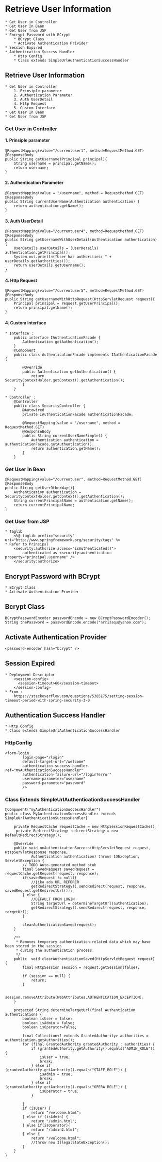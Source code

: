 # Retrieve User Information
	* Get User in Controller
	* Get User In Bean
	* Get User from JSP
	* Encrypt Password with BCrypt
		* BCrypt Class 
		* Activate Authentication Privider
	* Session Expired
	* Authentication Success Handler
		* Http Config 
		* Class extends SimpleUrlAuthenticationSuccessHandler 
	
## Retrieve User Information 
	* Get User in Controller
		1. Prinsiple parameter
		2. Authentication Parameter
		3. Auth UserDetail
		4. Http Request
		5. Custom Interface
	* Get User In Bean
	* Get User from JSP
	
### Get User in Controller
#### 1. Prinsiple parameter 
	@RequestMapping(value="/currentuser1", method=RequestMethod.GET)
	@ResponseBody
	public String getUsername(Principal principal){
		String username = principal.getName();
		return username;
	}
	
#### 2. Authentication Parameter
	@RequestMapping(value = "/username", method = RequestMethod.GET)
	@ResponseBody
	public String currentUserName(Authentication authentication) {
		return authentication.getName();
	}
	
#### 3. Auth UserDetail
	@RequestMapping(value="/currentuser4", method=RequestMethod.GET)
	@ResponseBody
	public String getUsernameWithUserDetail(Authentication authentication){
		UserDetails userDetails = (UserDetails) authentication.getPrincipal();
		System.out.println("User has authorities: " + userDetails.getAuthorities());
		return userDetails.getUsername();
	}
	
#### 4. Http Request
	@RequestMapping(value="/currentuser5", method=RequestMethod.GET)
	@ResponseBody
	public String getUsernameWithHttpRequest(HttpServletRequest request){
		Principal prinsipal = request.getUserPrincipal();
		return prinsipal.getName();
	}
	
#### 4. Custom Interface
	* Interface : 
		public interface IAuthenticationFacade {
			Authentication getAuthentication();
		}
		@Component
		public class AuthenticationFacade implements IAuthenticationFacade {
		 
			@Override
			public Authentication getAuthentication() {
				return SecurityContextHolder.getContext().getAuthentication();
			}
		}

	* Controller : 
		@Controller
		public class SecurityController {
			@Autowired
			private IAuthenticationFacade authenticationFacade;
		 
			@RequestMapping(value = "/username", method = RequestMethod.GET)
			@ResponseBody
			public String currentUserNameSimple() {
				Authentication authentication = authenticationFacade.getAuthentication();
				return authentication.getName();
			}
		}
		
### Get User In Bean
	@RequestMapping(value="/currentuser", method=RequestMethod.GET)
	@ResponseBody
	public String getUserOtherWay(){
		Authentication authentication = SecurityContextHolder.getContext().getAuthentication();
		String currentPrincipalName = authentication.getName();
		return currentPrincipalName;
	}
	
### Get User from JSP
	* Taglib 
		<%@ taglib prefix="security" uri="http://www.springframework.org/security/tags" %>
	* Refer to Prinsipal 
		<security:authorize access="isAuthenticated()">
			authenticated as <security:authentication property="principal.username" /> 
		</security:authorize>
		
## Encrypt Password with BCrypt
	* BCrypt Class
	* Activate Authentication Provider

## Bcrypt Class 
	BCryptPasswordEncoder passwordEncode = new BCryptPasswordEncoder();
	String thePassword = passwordEncode.encode("arrizaqu@yahoo.com");
	
## Activate Authentication Provider
	<password-encoder hash="bcrypt" />
	
## Session Expired 
	* Deployment Descriptor 
		<session-config>
		  <session-timeout>60</session-timeout>
		</session-config>
	* From : 
		https://stackoverflow.com/questions/5385175/setting-session-timeout-period-with-spring-security-3-0
	
## Authentication Success Handler
	* Http Config 
	* Class extends SimpleUrlAuthenticationSuccessHandler 
	
### HttpConfig 
	<form-login
		    login-page="/login"
		    default-target-url="/welcome"
		    authentication-success-handler-ref="myAuthenticationSuccessHandler"
			authentication-failure-url="/login?error"
			username-parameter="username"
			password-parameter="password"
			/>
			
### Class Extends SimpleUrlAuthenticationSuccessHandler
	@Component("myAuthenticationSuccessHandler")
	public class MyAuthenticationSuccessHandler extends SimpleUrlAuthenticationSuccessHandler{

		private RequestCache requestCache = new HttpSessionRequestCache();
		 private RedirectStrategy redirectStrategy = new DefaultRedirectStrategy();
		
		@Override
		public void onAuthenticationSuccess(HttpServletRequest request, HttpServletResponse response,
				Authentication authentication) throws IOException, ServletException {
			// TODO Auto-generated method stub
			final SavedRequest savedRequest = requestCache.getRequest(request, response);
			if(savedRequest != null){
				//jika ada URL REFERER
				getRedirectStrategy().sendRedirect(request, response, savedRequest.getRedirectUrl());
			} else {
				//DEFAULT FROM LOGIN
				String targetUrl = determineTargetUrl(authentication);
				getRedirectStrategy().sendRedirect(request, response, targetUrl);
			}
			
			clearAuthenticationSaved(request);
		}
		
		/**
		 * Removes temporary authentication-related data which may have been stored in the session
		 * during the authentication process.
		 */
		public  void clearAuthenticationSaved(HttpServletRequest request) {
			final HttpSession session = request.getSession(false);

			if (session == null) {
				return;
			}

			session.removeAttribute(WebAttributes.AUTHENTICATION_EXCEPTION);
		}
		
		protected String determineTargetUrl(final Authentication authentication) {
			boolean isUser = false;
			boolean isAdmin = false;
			boolean isOperator=false;
			
			final Collection<? extends GrantedAuthority> authorities = authentication.getAuthorities();
			for (final GrantedAuthority grantedAuthority : authorities) {
				if (grantedAuthority.getAuthority().equals("ADMIN_ROLE")) {
					isUser = true;
					break;
				} else if (grantedAuthority.getAuthority().equals("STAFF_ROLE")) {
					isAdmin = true;
					break;
				} else if (grantedAuthority.getAuthority().equals("OPERA_ROLE")) {
					isOperator = true;
				}

			}
			if (isUser) {
				return "/welcome.html";
			} else if (isAdmin) {
				return "/admin.html";
			} else if(isOperator){
				return "/admin2.html";
			} else {
				return "/welcome.html";
				//throw new IllegalStateException();
			}
		}	
	}